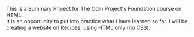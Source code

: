 This is a Summary Project for The Odin Project's Foundation course on HTML.   
It is an opportunity to put into practice what I have learned so far.
I will be creating a website on Recipes, using HTML only (no CSS).

